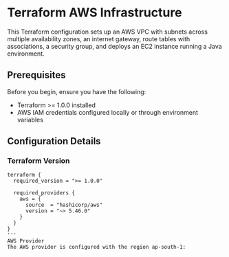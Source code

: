 # Terraform AWS Infrastructure

This Terraform configuration sets up an AWS VPC with subnets across multiple availability zones, an internet gateway, route tables with associations, a security group, and deploys an EC2 instance running a Java environment.

## Prerequisites

Before you begin, ensure you have the following:
- Terraform >= 1.0.0 installed
- AWS IAM credentials configured locally or through environment variables

## Configuration Details

### Terraform Version

```
terraform {
  required_version = ">= 1.0.0"

  required_providers {
    aws = {
      source  = "hashicorp/aws"
      version = "~> 5.46.0"
    }
  }
}
'''
AWS Provider
The AWS provider is configured with the region ap-south-1:
